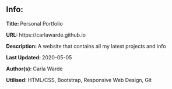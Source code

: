 <h2>Info:</h2>
<p><b>Title: </b>Personal Portfolio</p>
<p><b>URL: </b>https://carlawarde.github.io
<p><b>Description: </b>A website that contains all my latest projects and info</p>
<p><b>Last Updated: </b>2020-05-05</p>
<p><b>Author(s): </b>Carla Warde</p>
<p><b>Utilised: </b>HTML/CSS, Bootstrap, Responsive Web Design, Git</p>
